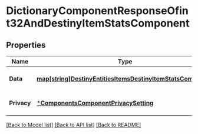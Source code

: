# DictionaryComponentResponseOfint32AndDestinyItemStatsComponent

## Properties
Name | Type | Description | Notes
------------ | ------------- | ------------- | -------------
**Data** | [**map[string]DestinyEntitiesItemsDestinyItemStatsComponent**](Destiny.Entities.Items.DestinyItemStatsComponent.md) |  | [optional] [default to null]
**Privacy** | [***ComponentsComponentPrivacySetting**](Components.ComponentPrivacySetting.md) |  | [optional] [default to null]

[[Back to Model list]](../README.md#documentation-for-models) [[Back to API list]](../README.md#documentation-for-api-endpoints) [[Back to README]](../README.md)


